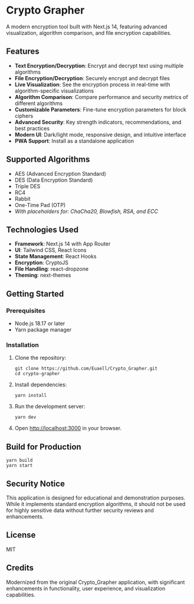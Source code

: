 # Crypto Grapher

A modern encryption tool built with Next.js 14, featuring advanced visualization, algorithm comparison, and file encryption capabilities.

## Features

- **Text Encryption/Decryption**: Encrypt and decrypt text using multiple algorithms
- **File Encryption/Decryption**: Securely encrypt and decrypt files
- **Live Visualization**: See the encryption process in real-time with algorithm-specific visualizations
- **Algorithm Comparison**: Compare performance and security metrics of different algorithms
- **Customizable Parameters**: Fine-tune encryption parameters for block ciphers
- **Advanced Security**: Key strength indicators, recommendations, and best practices
- **Modern UI**: Dark/light mode, responsive design, and intuitive interface
- **PWA Support**: Install as a standalone application

## Supported Algorithms

- AES (Advanced Encryption Standard)
- DES (Data Encryption Standard)
- Triple DES
- RC4
- Rabbit
- One-Time Pad (OTP)
- *With placeholders for: ChaCha20, Blowfish, RSA, and ECC*

## Technologies Used

- **Framework**: Next.js 14 with App Router
- **UI**: Tailwind CSS, React Icons
- **State Management**: React Hooks
- **Encryption**: CryptoJS
- **File Handling**: react-dropzone
- **Theming**: next-themes

## Getting Started

### Prerequisites

- Node.js 18.17 or later
- Yarn package manager

### Installation

1. Clone the repository:
   ```
   git clone https://github.com/Euaell/Crypto_Grapher.git
   cd crypto-grapher
   ```

2. Install dependencies:
   ```
   yarn install
   ```

3. Run the development server:
   ```
   yarn dev
   ```

4. Open [http://localhost:3000](http://localhost:3000) in your browser.

## Build for Production

```
yarn build
yarn start
```

## Security Notice

This application is designed for educational and demonstration purposes. While it implements standard encryption algorithms, it should not be used for highly sensitive data without further security reviews and enhancements.

## License

MIT

## Credits

Modernized from the original Crypto_Grapher application, with significant enhancements in functionality, user experience, and visualization capabilities.
